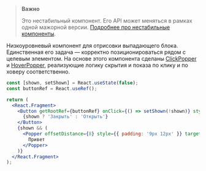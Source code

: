 > **Важно**
>
> Это нестабильный компонент. Его API может меняться в рамках одной мажорной версии. [Подробнее про нестабильные компоненты](https://vkcom.github.io/VKUI/#/Unstable).

Низкоуровневый компонент для отрисовки выпадающего блока. Единственная его задача — корректно позиционироваться
рядом с целевым элементом. На основе этого компонента сделаны [ClickPopper](https://vkcom.github.io/VKUI/#/ClickPopper) и [HoverPopper](https://vkcom.github.io/VKUI/#/HoverPopper),
реализующие логику скрытия и показа по клику и по ховеру соответственно.

```jsx { "props": { "layout": false, "iframe": false } }
const [shown, setShown] = React.useState(false);
const buttonRef = React.useRef();

return (
  <React.Fragment>
    <Button getRootRef={buttonRef} onClick={() => setShown(!shown)} style={{ margin: 50 }}>
      {shown ? 'Закрыть' : 'Открыть'}
    </Button>
    {shown && (
      <Popper offsetDistance={8} style={{ padding: '9px 12px' }} targetRef={buttonRef}>
        Привет
      </Popper>
    )}
  </React.Fragment>
);
```
